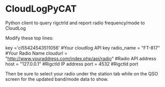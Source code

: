 # CloudLogPyCAT
Python client to query rigctrld and report radio frequency/mode to CloudLog

Modify these top lines:

key ='cl55424543511056' #Your cloudlog API key
radio_name = "FT-817"  #Your Radio Name
cloudurl = "http://www.youraddress.com/index.php/api/radio" #Radio API address
host = "127.0.0.1" #Rigctld IP address
port = 4532 #Rigctld port

Then be sure to select your radio under the station tab while on the QSO screen for the updated band/mode data to show.
